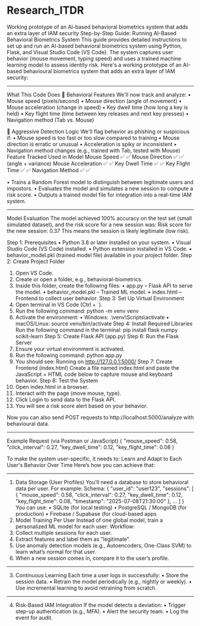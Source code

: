 # Research_ITDR
Working prototype of an AI-based behavioral biometrics system that adds an extra layer of IAM security
Step-by-Step Guide: Running AI-Based Behavioral Biometrics System
This guide provides detailed instructions to set up and run an AI-based behavioral biometrics system using Python, Flask, and Visual Studio Code (VS Code). The system captures user behavior (mouse movement, typing speed) and uses a trained machine learning model to assess identity risk.
Here's a working prototype of an AI-based behavioural biometrics system that adds an extra layer of IAM security:
________________________________________
What This Code Does
🧠 Behavioral Features
We'll now track and analyze:
•	Mouse speed (pixels/second)
•	Mouse direction (angle of movement)
•	Mouse acceleration (change in speed)
•	Key dwell time (how long a key is held)
•	Key flight time (time between key releases and next key presses)
•	Navigation method (Tab vs. Mouse)

🚨 Aggressive Detection Logic
We'll flag behavior as phishing or suspicious if:
•	Mouse speed is too fast or too slow compared to training
•	Mouse direction is erratic or unusual
•	Acceleration is spiky or inconsistent
•	Navigation method changes (e.g., trained with Tab, tested with Mouse)
Feature	Tracked	Used in Model
Mouse Speed	✅	✅
Mouse Direction	✅	✅ (angle + variance)
Mouse Acceleration	✅	✅
Key Dwell Time	✅	✅
Key Flight Time	✅	✅
Navigation Method	✅	✅

•	Trains a Random Forest model to distinguish between legitimate users and impostors.
•	Evaluates the model and simulates a new session to compute a risk score.
•	Outputs a trained model file for integration into a real-time IAM system.
________________________________________
Model Evaluation
The model achieved 100% accuracy on the test set (small simulated dataset), and the risk score for a new session was:
Risk score for the new session: 0.37
This means the session is likely legitimate (low risk).


Step 1: Prerequisites
• Python 3.8 or later installed on your system.
• Visual Studio Code (VS Code) installed.
• Python extension installed in VS Code.
• behavior_model.pkl (trained model file) available in your project folder.
Step 2: Create Project Folder
1. Open VS Code.
2. Create or open a folder, e.g., behavioral-biometrics.
3. Inside this folder, create the following files:
   • app.py – Flask API to serve the model.
   • behavior_model.pkl – Trained ML model.
   • index.html – Frontend to collect user behavior.
Step 3: Set Up Virtual Environment
1. Open terminal in VS Code (Ctrl + `).
2. Run the following command:
   python -m venv venv
3. Activate the environment:
   • Windows: .\venv\Scripts\activate
   • macOS/Linux: source venv/bin/activate
Step 4: Install Required Libraries
Run the following command in the terminal:
   pip install flask numpy scikit-learn
Step 5: Create Flask API (app.py)
Step 6: Run the Flask Server
1. Ensure your virtual environment is activated.
2. Run the following command:
   python app.py
3. You should see: Running on http://127.0.0.1:5000/
Step 7: Create Frontend (index.html)
Create a file named index.html and paste the JavaScript + HTML code below to capture mouse and keyboard behavior.
Step 8: Test the System
1. Open index.html in a browser.
2. Interact with the page (move mouse, type).
3. Click Login to send data to the Flask API.
4. You will see a risk score alert based on your behavior.

Now you can also send POST requests to http://localhost:5000/analyze with behavioural data.
________________________________________
Example Request (via Postman or JavaScript)
{
  "mouse_speed": 0.58,
  "click_interval": 0.27,
  "key_dwell_time": 0.12,
  "key_flight_time": 0.08
}

To make the system user-specific, it needs to:
Learn and Adapt to Each User's Behavior Over Time
Here’s how you can achieve that:
________________________________________
1. Data Storage (User Profiles)
You’ll need a database to store behavioral data per user. For example:
Schema:
{
  "user_id": "user123",
  "sessions": [
    {
      "mouse_speed": 0.58,
      "click_interval": 0.27,
      "key_dwell_time": 0.12,
      "key_flight_time": 0.08,
      "timestamp": "2025-07-08T21:30:00"
    },
    ...
  ]
}
You can use:
•	SQLite (for local testing)
•	PostgreSQL / MongoDB (for production)
•	Firebase / Supabase (for cloud-based apps
2. Model Training Per User
Instead of one global model, train a personalized ML model for each user:
Workflow:
1.	Collect multiple sessions for each user.
2.	Extract features and label them as "legitimate".
3.	Use anomaly detection models (e.g., Autoencoders, One-Class SVM) to learn what’s normal for that user.
4.	When a new session comes in, compare it to the user’s profile.
________________________________________
3. Continuous Learning
Each time a user logs in successfully:
•	Store the session data.
•	Retrain the model periodically (e.g., nightly or weekly).
•	Use incremental learning to avoid retraining from scratch.
________________________________________
4. Risk-Based IAM Integration
If the model detects a deviation:
•	Trigger step-up authentication (e.g., MFA).
•	Alert the security team.
•	Log the event for audit.




